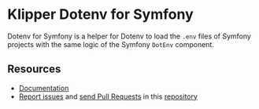 Klipper Dotenv for Symfony
==========================

Dotenv for Symfony is a helper for Dotenv to load the `.env` files of Symfony projects
with the same logic of the Symfony `DotEnv` component.

Resources
---------

- [Documentation](https://doc.klipper.dev/tools/dotenv-symfony)
- [Report issues](https://github.com/klipperdev/dotenv-symfony/issues)
  and [send Pull Requests](https://github.com/klipperdev/dotenv-symfony/pulls)
  in this [repository](https://github.com/klipperdev/dotenv-symfony)
